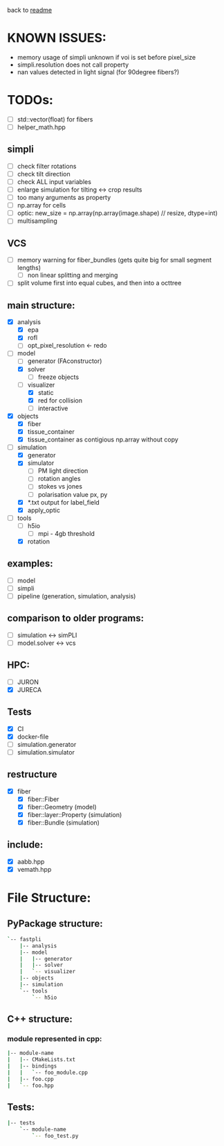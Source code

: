 
back to [readme](README.md)

# KNOWN ISSUES:
* memory usage of simpli unknown if voi is set before pixel_size
* simpli.resolution does not call property
* nan values detected in light signal (for 90degree fibers?)

# TODOs:
- [ ] std::vector(float) for fibers
- [ ] helper_math.hpp
## simpli
- [ ] check filter rotations
- [ ] check tilt direction
- [ ] check ALL input variables
- [ ] enlarge simulation for tilting <-> crop results
- [ ] too many arguments as property
- [ ] np.array for cells
- [ ] optic: new_size = np.array(np.array(image.shape) // resize, dtype=int)
- [ ] multisampling 
## VCS
- [ ] memory warning for fiber_bundles (gets quite big for small segment lengths)
  - [ ] non linear splitting and merging
- [ ] split volume first into equal cubes, and then into a octtree

## main structure:
- [x] analysis
  - [x] epa
  - [x] rofl
  - [ ] opt_pixel_resolution <- redo
- [ ] model
  - [ ] generator (FAconstructor)
  - [x] solver
    - [ ] freeze objects
  - [ ] visualizer
    - [x] static
    - [x] red for collision
    - [ ] interactive
- [x] objects
  - [x] fiber
  - [x] tissue_container
  - [x] tissue_container as contigious np.array without copy
- [ ] simulation
  - [x] generator
  - [x] simulator
    - [ ] PM light direction 
    - [ ] rotation angles
    - [ ] stokes vs jones
    - [ ] polarisation value px, py
  - [x] *.txt output for label_field
  - [x] apply_optic
- [ ] tools
  - [ ] h5io
    - [ ] mpi - 4gb threshold
  - [x] rotation

## examples:
- [ ] model
- [ ] simpli
- [ ] pipeline (generation, simulation, analysis)
  
## comparison to older programs:
- [ ] simulation <-> simPLI
- [ ] model.solver <-> vcs

## HPC:
- [ ] JURON
- [x] JURECA

## Tests
- [x] CI
- [x] docker-file
- [ ] simulation.generator
- [ ] simulation.simulator

## restructure
 - [x] fiber
   - [x] fiber::Fiber
   - [x] fiber::Geometry (model)
   - [x] fiber::layer::Property (simulation)
   - [x] fiber::Bundle (simulation)

## include:
- [x] aabb.hpp
- [x] vemath.hpp

# File Structure:
## PyPackage structure:
```sh
`-- fastpli
    |-- analysis
    |-- model
    |   |-- generator
    |   |-- solver
    |   `-- visualizer
    |-- objects
    |-- simulation
    `-- tools
        `-- h5io
```

## C++ structure:
### module represented in cpp:
```sh
|-- module-name
|   |-- CMakeLists.txt
|   |-- bindings
|   |   `-- foo_module.cpp
|   |-- foo.cpp
|   `-- foo.hpp

```

## Tests:
```sh
|-- tests
    `-- module-name
        `-- foo_test.py
```
